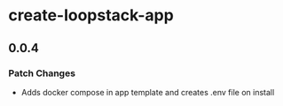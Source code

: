 # create-loopstack-app

## 0.0.4

### Patch Changes

- Adds docker compose in app template and creates .env file on install
